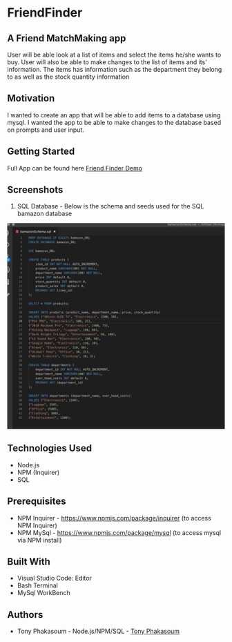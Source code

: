 # FriendFinder
## A Friend MatchMaking app
User will be able look at a list of items and select the items he/she wants to buy. User will also be able to make changes to the list of items and its' information. The items has information such as the department they belong to as well as the stock quantity information
## Motivation
I wanted to create an app that will be able to add items to a database using mysql. I wanted the app to be able to make changes to the database based on prompts and user input.

## Getting Started
Full App can be found here [Friend Finder Demo](https://blooming-forest-25626.herokuapp.com/)

## Screenshots
1. SQL Database - Below is the schema and seeds used for the SQL bamazon database

![Image of question screen](https://github.com/tonyphak/bamazon-cli/blob/master/images/SQL%20SCHEMA.png)


## Technologies Used
* Node.js
* NPM (Inquirer)
* SQL
## Prerequisites
* NPM Inquirer - https://www.npmjs.com/package/inquirer (to access NPM Inquirer)
* NPM MySql - https://www.npmjs.com/package/mysql (to access mysql via NPM install)
## Built With
* Visual Studio Code: Editor
* Bash Terminal
* MySql WorkBench
## Authors
* Tony Phakasoum - Node.js/NPM/SQL   - [Tony Phakasoum](https://github.com/tonyphak)

